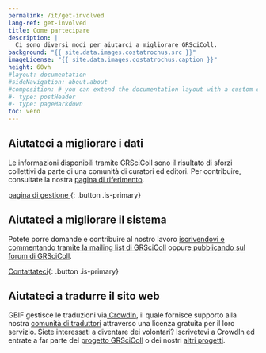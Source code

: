 ```yaml
---
permalink: /it/get-involved
lang-ref: get-involved
title: Come partecipare
description: |
  Ci sono diversi modi per aiutarci a migliorare GRSciColl.
background: "{{ site.data.images.costatrochus.src }}"
imageLicense: "{{ site.data.images.costatrochus.caption }}"
height: 60vh
#layout: documentation
#sideNavigation: about.about
#composition: # you can extend the documentation layout with a custom composition
#- type: postHeader
#- type: pageMarkdown
toc: vero
---
```


## Aiutateci a migliorare i dati

Le informazioni disponibili tramite GRSciColl sono il risultato di sforzi collettivi da parte di una comunità di curatori ed editori. Per contribuire, consultate la nostra [ pagina di riferimento](/how-to).

[ pagina di gestione ](/how-to){: .button .is-primary}

## Aiutateci a migliorare il sistema

Potete porre domande e contribuire al nostro lavoro [ iscrivendovi e commentando tramite la mailing list di GRSciColl](https://lists.gbif.org/mailman/listinfo/scientific-collections) oppure[ pubblicando sul forum di GRSciColl](https://discourse.gbif.org/c/grscicoll/29).

[Contattateci](/contact){: .button .is-primary}

## Aiutateci a tradurre il sito web

GBIF gestisce le traduzioni via[ CrowdIn](https://www.crowdin.com), il quale fornisce supporto alla nostra [ comunità di traduttori](https://www.gbif.org/translators) attraverso una licenza gratuita per il loro servizio. Siete interessati a diventare dei volontari? Iscrivetevi a CrowdIn ed entrate a far parte del [ progetto GRSciColl](https://crowdin.com/project/grscicoll) o dei nostri [ altri progetti](https://crowdin.com/profile/gbif-informatics).

